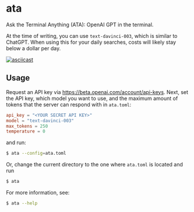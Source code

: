 # ata

Ask the Terminal Anything (ATA): OpenAI GPT in the terminal.

At the time of writing, you can use `text-davinci-003`, which is similar to ChatGPT.
When using this for your daily searches, costs will likely stay below a dollar per day.

[![asciicast](https://asciinema.org/a/en3mUMESruzxjLtJkX3Mqi9eY.svg)](https://asciinema.org/a/en3mUMESruzxjLtJkX3Mqi9eY)

## Usage

Request an API key via <https://beta.openai.com/account/api-keys>.
Next, set the API key, which model you want to use, and the maximum amount of tokens that the server can respond with in `ata.toml`:

```toml
api_key = "<YOUR SECRET API KEY>"
model = "text-davinci-003"
max_tokens = 250
temperature = 0
```

and run:

```sh
$ ata --config=ata.toml
```

Or, change the current directory to the one where `ata.toml` is located and run

```sh
$ ata
```

For more information, see:

```sh
$ ata --help
```
